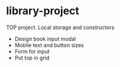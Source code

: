 # library-project
TOP project. Local storage and constructors

* Design book input modal
* Mobile text and button sizes
* Form for input
* Put top in grid